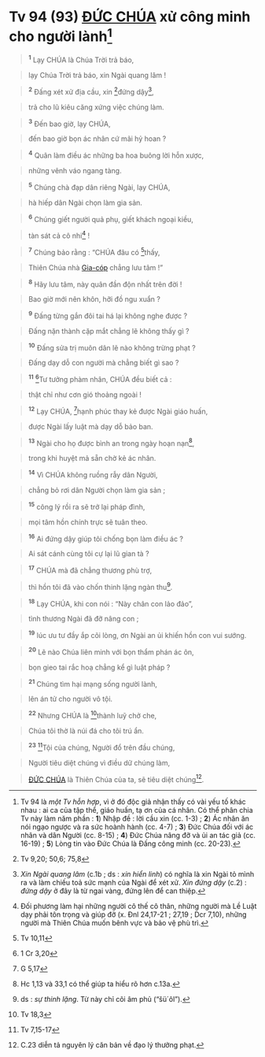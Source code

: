 # Tv 94 (93) [ĐỨC CHÚA]() xử công minh cho người lành[^1]

> <sup><b>1</b></sup> Lạy CHÚA là Chúa Trời trả báo,
>


> lạy Chúa Trời trả báo, xin Ngài quang lâm !
>


> <sup><b>2</b></sup> Đấng xét xử địa cầu, xin [^1*]đứng dậy[^2],
>


> trả cho lũ kiêu căng xứng việc chúng làm.
>


> <sup><b>3</b></sup> Đến bao giờ, lạy CHÚA,
>


> đến bao giờ bọn ác nhân cứ mãi hỷ hoan ?
>


> <sup><b>4</b></sup> Quân làm điều ác những ba hoa buông lời hỗn xược,
>


> những vênh váo ngang tàng.
>


> <sup><b>5</b></sup> Chúng chà đạp dân riêng Ngài, lạy CHÚA,
>


> hà hiếp dân Ngài chọn làm gia sản.
>


> <sup><b>6</b></sup> Chúng giết người quả phụ, giết khách ngoại kiều,
>


> tàn sát cả cô nhi[^3] !
>


> <sup><b>7</b></sup> Chúng bảo rằng : “CHÚA đâu có [^2*]thấy,
>


> Thiên Chúa nhà [Gia-cóp]() chẳng lưu tâm !”
>


> <sup><b>8</b></sup> Hãy lưu tâm, này quân đần độn nhất trên đời !
>


> Bao giờ mới nên khôn, hỡi đồ ngu xuẩn ?
>


> <sup><b>9</b></sup> Đấng từng gắn đôi tai há lại không nghe được ?
>


> Đấng nặn thành cặp mắt chẳng lẽ không thấy gì ?
>


> <sup><b>10</b></sup> Đấng sửa trị muôn dân lẽ nào không trừng phạt ?
>


> Đấng dạy dỗ con người mà chẳng biết gì sao ?
>


> <sup><b>11</b></sup> [^3*]Tư tưởng phàm nhân, CHÚA đều biết cả :
>


> thật chỉ như cơn gió thoảng ngoài !
>


> <sup><b>12</b></sup> Lạy CHÚA, [^4*]hạnh phúc thay kẻ được Ngài giáo huấn,
>


> được Ngài lấy luật mà dạy dỗ bảo ban.
>


> <sup><b>13</b></sup> Ngài cho họ được bình an trong ngày hoạn nạn[^4],
>


> trong khi huyệt mả sẵn chờ kẻ ác nhân.
>


> <sup><b>14</b></sup> Vì CHÚA không ruồng rẫy dân Người,
>


> chẳng bỏ rơi dân Người chọn làm gia sản ;
>


> <sup><b>15</b></sup> công lý rồi ra sẽ trở lại pháp đình,
>


> mọi tâm hồn chính trực sẽ tuân theo.
>


> <sup><b>16</b></sup> Ai đứng dậy giúp tôi chống bọn làm điều ác ?
>


> Ai sát cánh cùng tôi cự lại lũ gian tà ?
>


> <sup><b>17</b></sup> CHÚA mà đã chẳng thương phù trợ,
>


> thì hồn tôi đã vào chốn thinh lặng ngàn thu[^5].
>


> <sup><b>18</b></sup> Lạy CHÚA, khi con nói : “Này chân con lảo đảo”,
>


> tình thương Ngài đã đỡ nâng con ;
>


> <sup><b>19</b></sup> lúc ưu tư đầy ắp cõi lòng, ơn Ngài an ủi khiến hồn con vui sướng.
>


> <sup><b>20</b></sup> Lẽ nào Chúa liên minh với bọn thẩm phán ác ôn,
>


> bọn gieo tai rắc hoạ chẳng kể gì luật pháp ?
>


> <sup><b>21</b></sup> Chúng tìm hại mạng sống người lành,
>


> lên án tử cho người vô tội.
>


> <sup><b>22</b></sup> Nhưng CHÚA là [^5*]thành luỹ chở che,
>


> Chúa tôi thờ là núi đá cho tôi trú ẩn.
>


> <sup><b>23</b></sup> [^6*]Tội của chúng, Người đổ trên đầu chúng,
>


> Người tiêu diệt chúng vì điều dữ chúng làm,
>


> [ĐỨC CHÚA]() là Thiên Chúa của ta, sẽ tiêu diệt chúng[^6].
>

[^1]: Tv 94 là *một Tv hỗn hợp*, vì ở đó độc giả nhận thấy có vài yếu tố khác nhau : ai ca của tập thể, giáo huấn, tạ ơn của cá nhân. Có thể phân chia Tv này làm năm phần : **1**) Nhập đề : lời cầu xin (cc. 1-3) ; **2**) Ác nhân ăn nói ngạo ngược và ra sức hoành hành (cc. 4-7) ; **3**) Đức Chúa đối với ác nhân và dân Người (cc. 8-15) ; **4**) Đức Chúa nâng đỡ và ủi an tác giả (cc. 16-19) ; **5**) Lòng tin vào Đức Chúa là Đấng công minh (cc. 20-23).
[^2]: *Xin Ngài quang lâm* (c.1b ; ds : *xin hiển linh*) có nghĩa là xin Ngài tỏ mình ra và làm chiếu toả sức mạnh của Ngài để xét xử. *Xin đứng dậy* (c.2) : *đứng dậy* ở đây là từ ngai vàng, đứng lên để can thiệp.
[^3]: Đối phương làm hại những người cô thế cô thân, những người mà Lề Luật dạy phải tôn trọng và giúp đỡ (x. Đnl 24,17-21 ; 27,19 ; Dcr 7,10), những người mà Thiên Chúa muốn bênh vực và bảo vệ phù trì.
[^4]: Hc 1,13 và 33,1 có thể giúp ta hiểu rõ hơn c.13a.
[^5]: ds : *sự thinh lặng*. Từ này chỉ cõi âm phủ (“šü´ôl”).
[^6]: C.23 diễn tả nguyên lý căn bản về đạo lý thưởng phạt.
[^1*]: Tv 9,20; 50,6; 75,8
[^2*]: Tv 10,11
[^3*]: 1 Cr 3,20
[^4*]: G 5,17
[^5*]: Tv 18,3
[^6*]: Tv 7,15-17